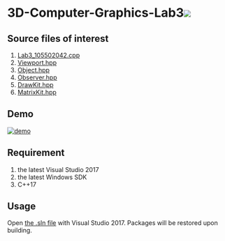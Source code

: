 # 3D-Computer-Graphics-Lab3![](https://img.shields.io/badge/language-C++17-blue.svg)
## Source files of interest
1. [Lab3_105502042.cpp](2019CG_Lab3_105502042/2019CG_Lab3_105502042/Lab3_105502042.cpp)  
1. [Viewport.hpp](2019CG_Lab3_105502042/2019CG_Lab3_105502042/Viewport.hpp)  
1. [Object.hpp](2019CG_Lab3_105502042/2019CG_Lab3_105502042/Object.hpp)  
1. [Observer.hpp](2019CG_Lab3_105502042/2019CG_Lab3_105502042/Observer.hpp)  
1. [DrawKit.hpp](2019CG_Lab3_105502042/2019CG_Lab3_105502042/DrawKit.hpp)  
1. [MatrixKit.hpp](2019CG_Lab3_105502042/2019CG_Lab3_105502042/MatrixKit.hpp)  
## Demo
[![demo](https://img.youtube.com/vi/FgfSL_YjRI8/0.jpg)](https://youtu.be/FgfSL_YjRI8)
## Requirement
1. the latest Visual Studio 2017
1. the latest Windows SDK
1. C++17
## Usage
Open [the .sln file](2019CG_Lab3_105502042/2019CG_Lab3_105502042.sln) with Visual Studio 2017. Packages will be restored upon building.
